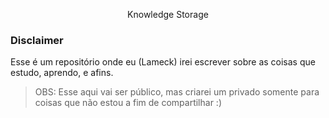 <p align="center">
  Knowledge Storage
</p>

### Disclaimer

Esse é um repositório onde eu (Lameck) irei escrever sobre as coisas que estudo, aprendo, e afins.

> OBS: Esse aqui vai ser público, mas criarei um privado somente para coisas que não estou a fim de compartilhar :)
